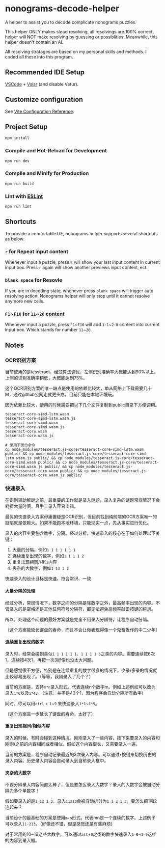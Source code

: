 # nonograms-decode-helper

A helper to assist you to decode complicate nonograms puzzles.

This helper ONLY makes stead resolving, all resolvings are 100% correct, helper will NOT make resolving by guessing or possiblities. Meanwhile, this helper doesn't contain an AI.

All resolving stratages are based on my personal skills and methods. I coded all these into this program.

## Recommended IDE Setup

[VSCode](https://code.visualstudio.com/) + [Volar](https://marketplace.visualstudio.com/items?itemName=Vue.volar) (and disable Vetur).

## Customize configuration

See [Vite Configuration Reference](https://vitejs.dev/config/).

## Project Setup

```sh
npm install
```

### Compile and Hot-Reload for Development

```sh
npm run dev
```

### Compile and Minify for Production

```sh
npm run build
```

### Lint with [ESLint](https://eslint.org/)

```sh
npm run lint
```

## Shortcuts

To provide a comfortable UE, nonograms helper supports several shortcuts as below:

### `r` for Repeat input content

Whenever input a puzzle, press `r` will show your last input content in current input box. Press `r` again will show another previews input content, ect.

### `blank space` for Resovle

If you are in decoding state, whenever press `blank space` will trigger auto resolving action. Nonograms helper will only stop until it cannot resolve anymore new cells.

### `F1`~`F10` for `11`~`20` content

Whenever input a puzzle, press `F1`~`F10` will add `1-1`~`2-0` content into current input box. Which stands for number `11`~`20`.

## Notes

### OCR识别方案

目前使用的是tesseract，经过算法调优，左侧识别准确率大概能达到90%以上。上侧的识别准确率稍低，大概能达到75%。

这个OCR识别方案的唯一缺点是使用的依赖比较大，单从网络上下载需要几十M，通过github公网走就更头疼，目前只能在本地环境玩。

因为依赖比较大，使用的时候需要把以下几个文件复制到public目录下方便调用。

```
tesseract-core-simd-lstm.wasm
tesseract-core-simd-lstm.wasm.js
tesseract-core-simd.wasm
tesseract-core-simd.wasm.js
tesseract-core.wasm
tesseract-core.wasm.js
```

```shell
# 使用下面的命令
cp node_modules/tesseract.js-core/tesseract-core-simd-lstm.wasm public/ && cp node_modules/tesseract.js-core/tesseract-core-simd-lstm.wasm.js public/ && cp node_modules/tesseract.js-core/tesseract-core-simd.wasm public/ && cp node_modules/tesseract.js-core/tesseract-core-simd.wasm.js public/ && cp node_modules/tesseract.js-core/tesseract-core.wasm public/ && cp node_modules/tesseract.js-core/tesseract-core.wasm.js public/
```

### 快速录入

在识别辅助解谜之前，最重要的工作就是录入谜题。录入复杂的谜题常规情况下会耗费大量时间，且手工录入容易出错。

最优的快速录入方案毋庸置疑是OCR识别，但目前找到纯前端的OCR方案唯一的缺陷就是依赖大。如果不能跑本地环境，只能现实一点，先从事实进行优化。

录入的内容主要包含数字，分隔。经过分析，快速录入的核心在于如何处理以下关键：

1. 大量的分隔，例如`1 1 1 1 1 1 1`
2. 连续重复出现的数字，例如`1 1 1 1 2`
3. 重复出现相同/相似内容
4. 夹杂的大数字，例如`1 13 1 2`

快速录入的设计目标是快速、符合常识、一致

#### 大量分隔的处理

经过分析，常规情况下，数字之间的分隔是除数字之外，最高频率出现的内容。不管录入的是空格还是其他任何符号分隔符，都无法避免高频率敲击按键的尴尬。

所以，处理这个问题的最好方案就是完全不用录入分隔符，让程序自动分隔。

（这个方案能延长键盘的寿命，而且不会让你表现得像一个鬼畜发作的中二少年）

#### 连续重复出现的数字

录入时，经常会碰到类似`1 1 1 1 1 1`、`1 1 1 1 3`之类的内容。需要连续按6次1，连续按4次1，再按一次3好像也没太大问题。

但是感觉很不方便，特别是在连续重复的数字很多的情况下，少录/多录的情况就比较容易出现了。（等等，我刚录入了几个？）

当前的方案是，支持`m*n`录入形式。代表连续n个数字m。例如上述例如可以改为录入`1*6`以及`1*43`。（注意，并不是43个1，因为程序会自动分隔所有数字）

同时，你可以用`ctrl` + `1`~`9` 来快速录入`1*1`~`1*9`。

（这个方案进一步延长了键盘的寿命，太好了）

#### 重复出现相同/相似内容

录入的时候，有时会碰到这种情况。刚刚录入了一些内容，接下来要录入的内容和刚刚/之前的内容相同或者相似。假如这个内容很长，又需要录入一遍。

当前的方案是，程序自动记录最近的3次录入内容。可以通过`r`按键来切换历史的录入内容。历史录入内容会自动录入到当前录入框中。

#### 夹杂的大数字

不要分隔录入内容简直太棒了，但是要怎么录入大数字？录入的大数字会被自动分隔为多个单数字！

假如要录入的是`1 12 1 3`，录入`11213`会被自动拆分为`1 1 2 1 3`。要怎么把1和2连起来？

当前设计的最基础的方案是使用`m-n`形式，代表mn是一个连续的数字。上述例子可以录入`11-213`。（好像还不错，但是感觉还是有些麻烦）

对于常用的10~19这些大数字，可以通过`alt`+`0`之类的数字快速录入`1-0`~`1-9`这样的内容到录入框。
